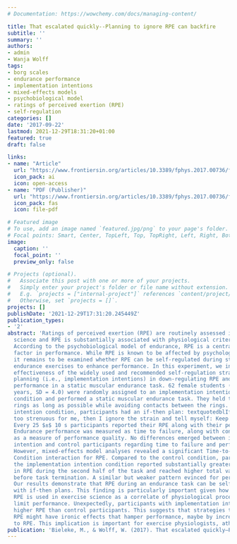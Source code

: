 ```yaml
---
# Documentation: https://wowchemy.com/docs/managing-content/

title: That escalated quickly--Planning to ignore RPE can backfire
subtitle: ''
summary: ''
authors:
- admin
- Wanja Wolff
tags:
- borg scales
- endurance performance
- implementation intentions
- mixed-effects models
- psychobiological model
- ratings of perceived exertion (RPE)
- self-regulation
categories: []
date: '2017-09-22'
lastmod: 2021-12-29T18:31:20+01:00
featured: true
draft: false

links:
- name: "Article"
  url: "https://www.frontiersin.org/articles/10.3389/fphys.2017.00736/full"
  icon_pack: ai
  icon: open-access
- name: "PDF (Publisher)"
  url: "https://www.frontiersin.org/articles/10.3389/fphys.2017.00736/full"
  icon_pack: fas
  icon: file-pdf

# Featured image
# To use, add an image named `featured.jpg/png` to your page's folder.
# Focal points: Smart, Center, TopLeft, Top, TopRight, Left, Right, BottomLeft, Bottom, BottomRight.
image:
  caption: ''
  focal_point: ''
  preview_only: false

# Projects (optional).
#   Associate this post with one or more of your projects.
#   Simply enter your project's folder or file name without extension.
#   E.g. `projects = ["internal-project"]` references `content/project/deep-learning/index.md`.
#   Otherwise, set `projects = []`.
projects: []
publishDate: '2021-12-29T17:31:20.245449Z'
publication_types:
- '2'
abstract: 'Ratings of perceived exertion (RPE) are routinely assessed in exercise
  science and RPE is substantially associated with physiological criterion measures.
  According to the psychobiological model of endurance, RPE is a central limiting
  factor in performance. While RPE is known to be affected by psychological manipulations,
  it remains to be examined whether RPE can be self-regulated during static muscular
  endurance exercises to enhance performance. In this experiment, we investigate the
  effectiveness of the widely used and recommended self-regulation strategy of if-then
  planning (i.e., implementation intentions) in down-regulating RPE and improving
  performance in a static muscular endurance task. 62 female students (age: M = 23.7
  years, SD = 4.0) were randomly assigned to an implementation intention or a control
  condition and performed a static muscular endurance task. They held two intertwined
  rings as long as possible while avoiding contacts between the rings. In the implementation
  intention condition, participants had an if-then plan: textquotedblIf the task becomes
  too strenuous for me, then I ignore the strain and tell myself: Keep going!textquotedbl
  Every 25 $±$ 10 s participants reported their RPE along with their perceived pain.
  Endurance performance was measured as time to failure, along with contact errors
  as a measure of performance quality. No differences emerged between implementation
  intention and control participants regarding time to failure and performance quality.
  However, mixed-effects model analyses revealed a significant Time-to-Failure $times$
  Condition interaction for RPE. Compared to the control condition, participants in
  the implementation intention condition reported substantially greater increases
  in RPE during the second half of the task and reached higher total values of RPE
  before task termination. A similar but weaker pattern evinced for perceived pain.
  Our results demonstrate that RPE during an endurance task can be self-regulated
  with if-then plans. This finding is particularly important given how frequently
  RPE is used in exercise science as a correlate of physiological processes that ultimately
  limit performance. Unexpectedly, participants with implementation intentions reported
  higher RPE than control participants. This suggests that strategies to self-regulate
  RPE might have ironic effects that hamper performance, maybe by increasing attention
  to RPE. This implication is important for exercise physiologists, athletes and coaches.'
publication: 'Bieleke, M., & Wolff, W. (2017). That escalated quickly–Planning to ignore RPE can backfire. *Frontiers in Physiology*, *8*, 736. https://doi.org/10.3389/fphys.2017.00736'
---
```

